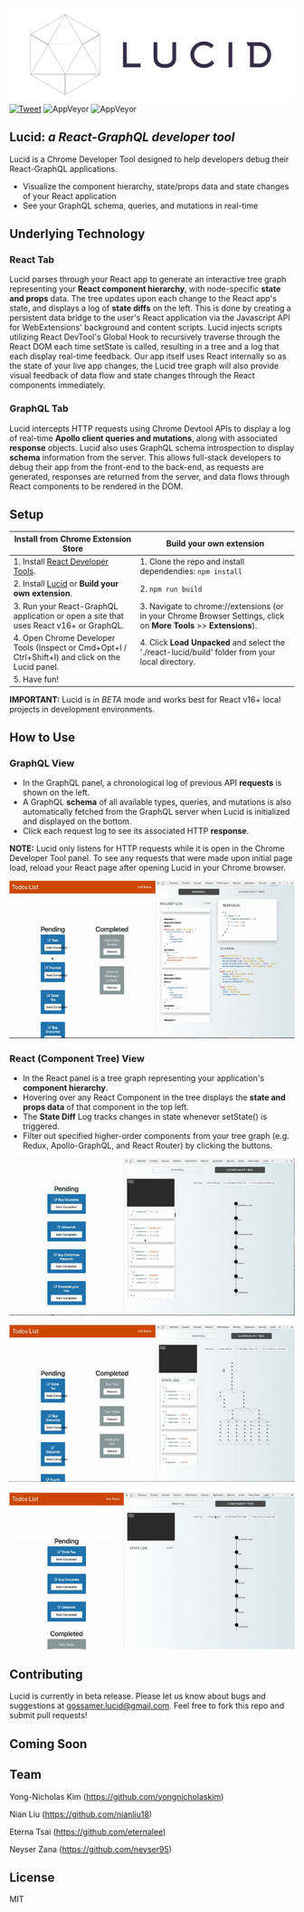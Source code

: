 ![Alt text](public/assets/lucidlogo-transparent.png?raw=true "Title")
[![Tweet](https://img.shields.io/twitter/url/http/shields.io.svg?style=social)](https://twitter.com/intent/tweet?text=Make%20development%20easier%20with%20Lucid.&url=https://github.com/Gossamer-React/Lucid&hashtags=react,graphql,apollographql,javascript,programming,developers,chrome%20@neyser_zana%20@eterna_t%20@yongnicholaskim%20@Niantendo)
![AppVeyor](https://img.shields.io/badge/build-passing-green.svg)
![AppVeyor](https://img.shields.io/badge/License-MIT-blue.svg)
## **Lucid**: *a React-GraphQL developer tool*

Lucid is a Chrome Developer Tool designed to help developers debug their React-GraphQL applications. 
- Visualize the component hierarchy, state/props data and state changes of your React application
- See your GraphQL schema, queries, and mutations in real-time

## Underlying Technology
### React Tab
Lucid parses through your React app to generate an interactive tree graph representing your __React component hierarchy__, with node-specific __state and props__ data. The tree updates upon each change to the React app's state, and displays a log of __state diffs__ on the left. This is done by creating a persistent data bridge to the user's React application via the Javascript API for WebExtensions' background and content scripts. Lucid injects scripts utilizing React DevTool's Global Hook to recursively traverse through the React DOM each time setState is called, resulting in a tree and a log that each display real-time feedback. Our app itself uses React internally so as the state of your live app changes, the Lucid tree graph will also provide visual feedback of data flow and state changes through the React components immediately.

### GraphQL Tab
Lucid intercepts HTTP requests using Chrome Devtool APIs to display a log of real-time __Apollo client queries and mutations__, along with associated __response__ objects. Lucid also uses GraphQL schema introspection to display __schema__ information from the server. This allows full-stack developers to debug their app from the front-end to the back-end, as requests are generated, responses are returned from the server, and data flows through React components to be rendered in the DOM. 

## Setup
| Install from Chrome Extension Store  | Build your own extension |
| ------------- | ------------- |
| 1. Install <a href="https://chrome.google.com/webstore/detail/react-developer-tools/fmkadmapgofadopljbjfkapdkoienihi?hl=en">React Developer Tools</a>. | 1. Clone the repo and install dependendies:     ```npm install``` |
| 2. Install <a href="https://chrome.google.com/webstore/category/extensions">Lucid</a> or __Build your own extension__. | 2. ```npm run build ```|
|3. Run your React-GraphQL application or open a site that uses React v16+ or GraphQL.|3. Navigate to chrome://extensions (or in your Chrome Browser Settings, click on **More Tools** >> **Extensions**). |
|4. Open Chrome Developer Tools (Inspect or Cmd+Opt+I / Ctrl+Shift+I) and click on the Lucid panel.|4. Click **Load Unpacked** and select the './react-lucid/build' folder from your local directory.|
|5. Have fun!  |

**IMPORTANT:**  Lucid is in *BETA* mode and works best for React v16+ local projects in development environments. 

## How to Use
### GraphQL View 
* In the GraphQL panel, a chronological log of previous API __requests__ is shown on the left. 
* A GraphQL __schema__ of all available types, queries, and mutations is also automatically fetched from the GraphQL server when Lucid is initialized and displayed on the bottom.
* Click each request log to see its associated HTTP __response__. 
 
**NOTE:**  Lucid only listens for HTTP requests while it is open in the Chrome Developer Tool panel. To see any requests that were made upon initial page load, reload your React page after opening Lucid in your Chrome browser. 

![](public/ReqResJson.gif) 

### React (Component Tree) View
* In the React panel is a tree graph representing your application's __component hierarchy__. 
* Hovering over any React Component in the tree displays the __state and props data__ of that component in the top left.
* The __State Diff__ Log tracks changes in state whenever setState() is triggered.
* Filter out specified higher-order components from your tree graph (e.g. Redux, Apollo-GraphQL, and React Router) by clicking the buttons.

![](public/StateDiff.gif)

![](public/TreeDisplay.gif)

![](public/TreeFilter.gif)

## Contributing 

Lucid is currently in beta release. Please let us know about bugs and suggestions at gossamer.lucid@gmail.com. Feel free to fork this repo and submit pull requests! 

## Coming Soon


## Team

Yong-Nicholas Kim (https://github.com/yongnicholaskim)

Nian Liu (https://github.com/nianliu18)

Eterna Tsai (https://github.com/eternalee)

Neyser Zana (https://github.com/neyser95)

## License
MIT
